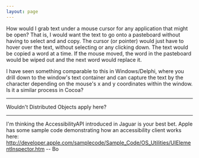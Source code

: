 ```yaml
---
layout: page
---
```


How would I grab text under a mouse cursor for any application that might be open?  That is, I would want the text to go onto a pasteboard without having to select and and copy.  The cursor (or pointer) would just have to hover over the text, without selecting or any clicking down.  The text would be copied a word at a time.  If the mouse moved, the word in the pasteboard would be wiped out and the next word would replace it.

I have seen something comparable to this in Windows/Delphi, where you drill down to the window's text container and can capture the text by the character depending on the mouse's x and y coordinates within the window.  Is it a similar process in Cocoa?

----

Wouldn't Distributed Objects apply here?

----

I'm thinking the AccessibilityAPI introduced in Jaguar is your best bet.  Apple has some sample code demonstrating how an accessibility client works here: http://developer.apple.com/samplecode/Sample_Code/OS_Utilities/UIElementInspector.htm  -- Bo
